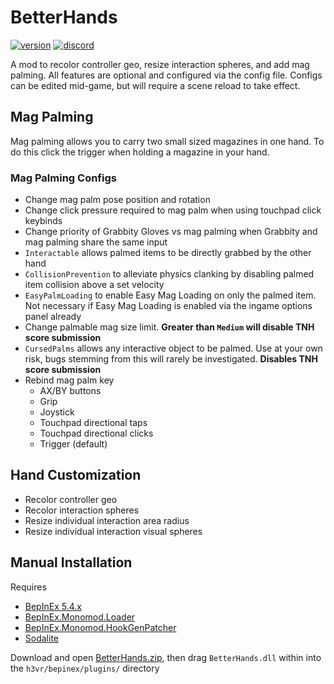 # BetterHands
[![version](https://img.shields.io/github/v/release/Maiq-The-Dude/BetterHands?&label=version&style=flat-square)](https://github.com/Maiq-The-Dude/BetterHands/releases/latest) [![discord](https://img.shields.io/discord/777351065950879744?label=&logo=discord&logoColor=ffffff&color=7389D8&labelColor=6A7EC2&style=flat-square)](https://discord.gg/g8xeFyt42j)

A mod to recolor controller geo, resize interaction spheres, and add mag palming.
All features are optional and configured via the config file. Configs can be edited mid-game, but will require a scene reload to take effect.

## Mag Palming
Mag palming allows you to carry two small sized magazines in one hand. To do this click the trigger when holding a magazine in your hand.

### Mag Palming Configs
- Change mag palm pose position and rotation
- Change click pressure required to mag palm when using touchpad click keybinds
- Change priority of Grabbity Gloves vs mag palming when Grabbity and mag palming share the same input
- `Interactable` allows palmed items to be directly grabbed by the other hand
- `CollisionPrevention` to alleviate physics clanking by disabling palmed item collision above a set velocity
- `EasyPalmLoading` to enable Easy Mag Loading on only the palmed item. Not necessary if Easy Mag Loading is enabled via the ingame options panel already
- Change palmable mag size limit. **Greater than `Medium` will disable TNH score submission**
- `CursedPalms` allows any interactive object to be palmed. Use at your own risk, bugs stemming from this will rarely be investigated. **Disables TNH score submission**
- Rebind mag palm key
  - AX/BY buttons
  - Grip
  - Joystick
  - Touchpad directional taps
  - Touchpad directional clicks
  - Trigger (default)

## Hand Customization
- Recolor controller geo
- Recolor interaction spheres
- Resize individual interaction area radius
- Resize individual interaction visual spheres

## Manual Installation
Requires
- [BepInEx 5.4.x](https://github.com/BepInEx/BepInEx)
- [BepInEx.Monomod.Loader](https://github.com/BepInEx/BepInEx.MonoMod.Loader)
- [BepInEx.Monomod.HookGenPatcher](https://github.com/harbingerofme/Bepinex.Monomod.HookGenPatcher)
- [Sodalite](https://github.com/H3VR-Modding/Sodalite)


Download and open [BetterHands.zip](https://github.com/Maiq-The-Dude/BetterHands/releases/latest), then drag `BetterHands.dll` within into the `h3vr/bepinex/plugins/` directory
